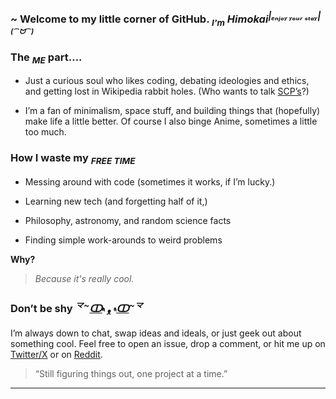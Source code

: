 ### ~ Welcome to my little corner of GitHub. <sub>***I'm***</sub> ***Himokai***<sup>*|ₑₙⱼₒᵧ ᵧₒᵤᵣ ₛₜₐᵧ|*<sup>*(⁀ᗢ⁀)*</sup></sup>
### The ***<sub>ME</sub>*** part….
+ Just a curious soul who likes coding, debating ideologies and ethics, and getting lost in Wikipedia rabbit holes. (Who wants to talk [SCP’s](https://scp-wiki.wikidot.com/)?)

+ I’m a fan of minimalism, space stuff, and building things that (hopefully) make life a little better.
Of course I also binge Anime, sometimes a little too much.

### How I waste my ***<sub>FREE TIME</sub>***
+ Messing around with code (sometimes it works, if I’m lucky.)

+ Learning new tech (and forgetting half of it,)

+ Philosophy, astronomy, and random science facts

+ Finding simple work-arounds to weird problems

**Why?**
> *Because it's really cool.*

### Don’t be shy ***<sup>龴~</sup>****<ins>ↀ</ins>*۾ ***<sub>ᴥ</sub>*** ۾*<ins>ↀ</ins>****<sup>~龴</sup>***
I’m always down to chat, swap ideas and ideals, or just geek out about something cool. 
Feel free to open an issue, drop a comment, or hit me up on [Twitter/X](https://x.com/_Himokai_) or on [Reddit](https://www.reddit.com/user/Himo-kai/).

> “Still figuring things out, one project at a time.”
---
<!---
Himo-kai/Himo-kai is a ✨ special ✨ repository because its `README.md` (this file) appears on your GitHub profile.
You can click the Preview link to take a look at your changes.
--->

